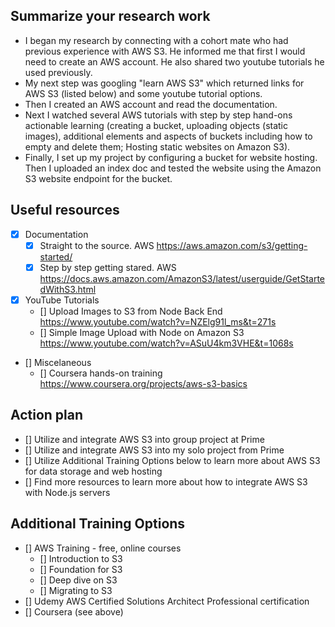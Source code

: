 ## Summarize your research work 
- I began my research by connecting with a cohort mate who had previous experience with AWS S3. He informed me that first I would need to create an AWS account. He also shared two youtube tutorials he used previously. 
- My next step was googling "learn AWS S3" which returned links for AWS S3 (listed below) and some youtube tutorial options. 
- Then I created an AWS account and read the documentation. 
- Next I watched several AWS tutorials with step by step hand-ons actionable learning (creating a bucket, uploading objects (static images), additional elements and aspects of buckets including how to empty and delete them; Hosting static websites on Amazon S3).
- Finally, I set up my project by configuring a bucket for website hosting. Then I uploaded an index doc and tested the website using the Amazon S3 website endpoint for the bucket.  

## Useful resources 
- [x] Documentation
    - [x] Straight to the source. AWS https://aws.amazon.com/s3/getting-started/
    - [x] Step by step getting stared. AWS https://docs.aws.amazon.com/AmazonS3/latest/userguide/GetStartedWithS3.html
- [x] YouTube Tutorials
    - [] Upload Images to S3 from Node Back End https://www.youtube.com/watch?v=NZElg91l_ms&t=271s
    - [] Simple Image Upload with Node on Amazon S3 https://www.youtube.com/watch?v=ASuU4km3VHE&t=1068s
- [] Miscelaneous
    - [] Coursera hands-on training https://www.coursera.org/projects/aws-s3-basics

## Action plan 
- [] Utilize and integrate AWS S3 into group project at Prime
- [] Utilize and integrate AWS S3 into my solo project from Prime
- [] Utilize Additional Training Options below to learn more about AWS S3 for data storage and web hosting
- [] Find more resources to learn more about how to integrate AWS S3 with Node.js servers


## Additional Training Options
- [] AWS Training - free, online courses
    - [] Introduction to S3
    - [] Foundation for S3
    - [] Deep dive on S3
    - [] Migrating to S3
- [] Udemy AWS Certified Solutions Architect Professional certification
- [] Coursera (see above)

